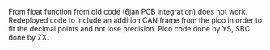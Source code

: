 From float function from old code (6jan PCB integration) does not work. Redeployed code to include an addition CAN frame from the pico in order to fit the 
decimal points and not lose precision. Pico code done by YS, SBC done by ZX.
